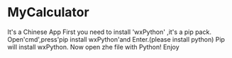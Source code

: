 # MyCalculator

It's a Chinese App
First you need to install 'wxPython' ,it's a pip pack.
Open'cmd',press'pip install wxPython'and Enter.(please install python)
Pip will install wxPython.
Now open zhe file with Python!
Enjoy
